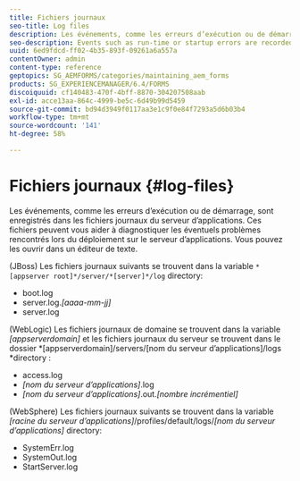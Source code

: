 ```yaml
---
title: Fichiers journaux
seo-title: Log files
description: Les événements, comme les erreurs d’exécution ou de démarrage, sont enregistrés dans les fichiers journaux du serveur d’applications, que vous pouvez ouvrir à l’aide d’un éditeur de texte.
seo-description: Events such as run-time or startup errors are recorded to the application server log files, which can be  opened using any text editor.
uuid: 6ed9fdcd-ff02-4b35-893f-09261a6a557a
contentOwner: admin
content-type: reference
geptopics: SG_AEMFORMS/categories/maintaining_aem_forms
products: SG_EXPERIENCEMANAGER/6.4/FORMS
discoiquuid: cf140483-470f-4bff-8870-304207508aab
exl-id: acce13aa-864c-4999-be5c-6d49b99d5459
source-git-commit: bd94d3949f0117aa3e1c9f0e84f7293a5d6b03b4
workflow-type: tm+mt
source-wordcount: '141'
ht-degree: 58%

---
```


# Fichiers journaux {#log-files}

Les événements, comme les erreurs d’exécution ou de démarrage, sont enregistrés dans les fichiers journaux du serveur d’applications. Ces fichiers peuvent vous aider à diagnostiquer les éventuels problèmes rencontrés lors du déploiement sur le serveur d’applications. Vous pouvez les ouvrir dans un éditeur de texte.

(JBoss) Les fichiers journaux suivants se trouvent dans la variable `*[appserver root]*/server/*[server]*/log` directory:

* boot.log
* server.log.*[aaaa-mm-jj]*
* server.log

(WebLogic) Les fichiers journaux de domaine se trouvent dans la variable *[appserverdomain]* et les fichiers journaux du serveur se trouvent dans le dossier *[appserverdomain]/servers/[nom du serveur d’applications]/logs *directory :

* access.log
* *[nom du serveur d’applications]*.log
* *[nom du serveur d’applications]*.out.*[nombre incrémentiel]*

(WebSphere) Les fichiers journaux suivants se trouvent dans la variable *[racine du serveur d’applications]*/profiles/default/logs/*[nom du serveur d’applications]* directory:

* SystemErr.log
* SystemOut.log
* StartServer.log
